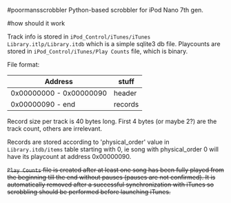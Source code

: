 #poormansscrobbler
Python-based scrobbler for iPod Nano 7th gen.

#how should it work

Track info is stored in `iPod_Control/iTunes/iTunes Library.itlp/Library.itdb` which is a simple sqlite3 db file. Playcounts are stored in `iPod_Control/iTunes/Play Counts` file, which is binary.

File format:

| Address | stuff |
| --- | --- |
| 0x00000000 - 0x00000090 | header |
| 0x00000090 - end | records |

Record size per track is 40 bytes long. First 4 bytes (or maybe 2?) are the track count, others are irrelevant.

Records are stored according to 'physical_order' value in `Library.itdb/items` table starting with 0, ie song with physical_order 0 will have its playcount at address 0x00000090.

~~`Play Counts` file is created after at least one song has been fully played from the beginning till the end without pauses (pauses are not confirmed). It is automatically removed after a successful synchronization with iTunes so scrobbling should be performed before launching iTunes.~~
